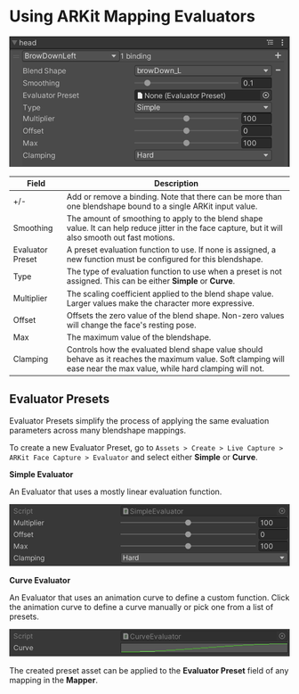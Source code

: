 # Using ARKit Mapping Evaluators

![Blend shape Built-in Evaluator](images/face-capture-mapper-blendshape.png)

| Field            | Description                                                  |
| ---------------- | ------------------------------------------------------------ |
| +/-              | Add or remove a binding. Note that there can be more than one blendshape bound to a single ARKit input value. |
| Smoothing        | The amount of smoothing to apply to the blend shape value. It can help reduce jitter in the face capture, but it will also smooth out fast motions. |
| Evaluator Preset | A preset evaluation function to use. If none is assigned, a new function must be configured for this blendshape. |
| Type             | The type of evaluation function to use when a preset is not assigned. This can be either **Simple** or **Curve**. |
| Multiplier       | The scaling coefficient applied to the blend shape value. Larger values make the character more expressive. |
| Offset           | Offsets the zero value of the blend shape. Non-zero values will change the face's resting pose. |
| Max              | The maximum value of the blendshape.                         |
| Clamping         | Controls how the evaluated blend shape value should behave as it reaches the maximum value. Soft clamping will ease near the max value, while hard clamping will not. |

## Evaluator Presets

Evaluator Presets simplify the process of applying the same evaluation parameters across many blendshape mappings. 

To create a new Evaluator Preset, go to `Assets > Create > Live Capture > ARKit Face Capture > Evaluator` and select either **Simple** or **Curve**.

**Simple Evaluator**

An Evaluator that uses a mostly linear evaluation function.

![Simple Evaluator](images/face-capture-simple-evaluator.png)

**Curve Evaluator**

An Evaluator that uses an animation curve to define a custom function. Click the animation curve to define a curve manually or pick one from a list of presets.

![Curve Evaluator](images/face-capture-curve-evaluator.png)

The created preset asset can be applied to the **Evaluator Preset** field of any mapping in the **Mapper**.